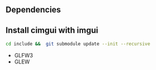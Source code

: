 ## Dependencies

## Install cimgui with imgui

```sh
cd include &&  git submodule update --init --recursive
```

- GLFW3
- GLEW